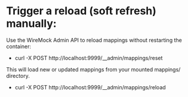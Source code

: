 # Trigger a reload (soft refresh) manually:

Use the WireMock Admin API to reload mappings without restarting the container:
- curl -X POST http://localhost:9999/__admin/mappings/reset

This will load new or updated mappings from your mounted mappings/ directory.
- curl -X POST http://localhost:9999/__admin/mappings/reload
